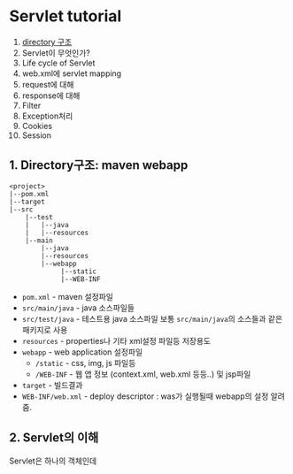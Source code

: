 # Servlet tutorial
  
1. [directory 구조](#link1)
2. Servlet이 무엇인가?
3. Life cycle of Servlet
4. web.xml에 servlet mapping
5. request에 대해
6. response에 대해
7. Filter
8. Exception처리
9. Cookies
10. Session

## 1. Directory구조: maven webapp<a name="link1"></a>
```
<project>
|--pom.xml
|--target
|--src
    |--test
    |   |--java
    |   |--resources
    |--main
        |--java
        |--resources
        |--webapp
             |--static
             |--WEB-INF
```
* `pom.xml` - maven 설정파일
* `src/main/java` - java 소스파일들
* `src/test/java` - 테스트용 java 소스파일 보통 `src/main/java`의 소스들과 같은 패키지로 사용
* `resources` - properties나 기타 xml설정 파일등 저장용도
* `webapp` - web application 설정파일
    * `/static` - css, img, js 파일등
    * `/WEB-INF` - 웹 앱 정보 (context.xml, web.xml 등등..) 및 jsp파일
* `target` - 빌드결과
* `WEB-INF/web.xml` - deploy descriptor : was가 실행될때 webapp의 설정 알려줌.

## 2. Servlet의 이해
Servlet은 하나의 객체인데 